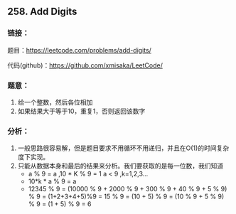 ## 258. Add Digits
  
### **链接**：  
题目：https://leetcode.com/problems/add-digits/
  
代码(github)：https://github.com/xmisaka/LeetCode/  
  
### **题意**：  
1. 给一个整数，然后各位相加
2. 如果结果大于等于10，重复1，否则返回该数字 
  
### **分析**：  
1. 一般思路很容易解，但是题目要求不用循环不用递归，并且在O(1)的时间复杂度下实现。
2. 只能从数据本身和最后的结果来分析。我们要获取的是每一位数，我们知道  
    * a % 9 = a ,10 * K % 9 = 1           a < 9 ,k=1,2,3...
    * 10*k * a % 9 = a
    * 12345 % 9 = (10000 % 9 + 2000 % 9 + 300 % 9 + 40 % 9 + 5 % 9) % 9 = (1+2+3+4+5)%9 = 15 % 9 = (10 + 5) % 9 = (10 % 9 + 5 % 9) % 9 = (1 + 5) % 9 = 6  


  

